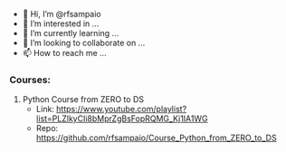 - 👋 Hi, I’m @rfsampaio
- 👀 I’m interested in ...
- 🌱 I’m currently learning ...
- 💞️ I’m looking to collaborate on ...
- 📫 How to reach me ...

<!---
rfsampaio/rfsampaio is a ✨ special ✨ repository because its `README.md` (this file) appears on your GitHub profile.
You can click the Preview link to take a look at your changes.
--->


### Courses:
1. Python Course from ZERO to DS
    - Link: https://www.youtube.com/playlist?list=PLZlkyCIi8bMprZgBsFopRQMG_Kj1IA1WG
    - Repo: https://github.com/rfsampaio/Course_Python_from_ZERO_to_DS
